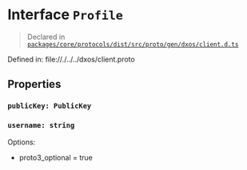 # Interface `Profile`
> Declared in [`packages/core/protocols/dist/src/proto/gen/dxos/client.d.ts`]()

Defined in:
   file://./../../dxos/client.proto
## Properties
### `publicKey: PublicKey`
### `username: string`
Options:
  - proto3_optional = true